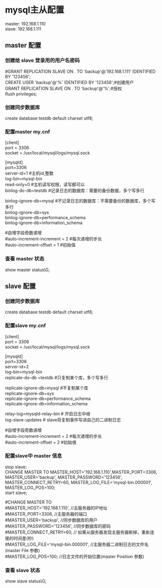 # mysql主从配置

master: 192.168.1.110  
slave:  192.168.1.111  

## master 配置

### 创建给 slave 登录用的用户名密码
#GRANT REPLICATION SLAVE ON *.* TO 'backup'@'192.168.1.111' IDENTIFIED BY '123456';  
CREATE USER 'backup'@'%' IDENTIFIED BY '123456';#创建用户  
GRANT REPLICATION SLAVE ON *.* TO 'backup'@'%';#授权  
flush privileges;  

### 创建同步数据库 
create database testdb default charset utf8;  

### 配置master my.cnf
[client]  
port = 3306  
socket = /usr/local/mysql/logs/mysql.sock  

[mysqld]  
port=3306  
server-id=1    #主机id,整数  
log-bin=mysql-bin  
read-only=0  #主机读写权限，读写都可以  
binlog-do-db=testdb   #记录日志的数据库：需要的备份数据，多个写多行  

binlog-ignore-db=mysql #不记录日志的数据库：不需要备份的数据库，多个写多行  
binlog-ignore-db=sys  
binlog-ignore-db=performance_schema  
binlog-ignore-db=information_schema  

#自增字段奇数递增  
#auto-increment-increment = 2  #每次递增的步长  
#auto-increment-offset = 1  #初始值  

### 查看 master 状态
show master status\G;  


## slave 配置

### 创建同步数据库 
create database testdb default charset utf8;  

### 配置slave my.cnf  

[client]  
port = 3306  
socket = /usr/local/mysql/logs/mysql.sock  

[mysqld]  
port=3306  
server-id=2  
log-bin=mysql-bin  
replicate-do-db =testdb #只复制某个库，多个写多行  

replicate-ignore-db=mysql #不复制某个库  
replicate-ignore-db=sys  
replicate-ignore-db=performance_schema  
replicate-ignore-db=information_schema  

relay-log=mysqld-relay-bin  # 开启日志中继  
log-slave-updates  # slave将复制事件写进自己的二进制日志  

#自增字段奇数递增  
#auto-increment-increment = 2  #每次递增的步长  
#auto-increment-offset = 2  #初始值  

### 配置slave中 master 信息
stop slave;  
CHANGE MASTER TO MASTER_HOST='192.168.1.110',MASTER_PORT=3306, MASTER_USER='backup', MASTER_PASSWORD='123456', MASTER_CONNECT_RETRY=60, MASTER_LOG_FILE='mysql-bin.000001', MASTER_LOG_POS=100;  
start slave;  

#CHANGE MASTER TO  
#MASTER_HOST='192.168.1.110', //主服务器的IP地址  
#MASTER_PORT=3306, //主服务器的端口  
#MASTER_USER='backup', //同步数据库的用户  
#MASTER_PASSWORD='123456', //同步数据库的密码  
#MASTER_CONNECT_RETRY=60,  // 如果从服务器发现主服务器断掉，重新连接的时间差(秒)  
#MASTER_LOG_FILE='mysql-bin.000001', //主服务器二进制日志的文件名(master File 参数)  
#MASTER_LOG_POS=100; //日志文件的开始位置(master Position 参数)  

### 查看 slave 状态
show slave status\G;  
